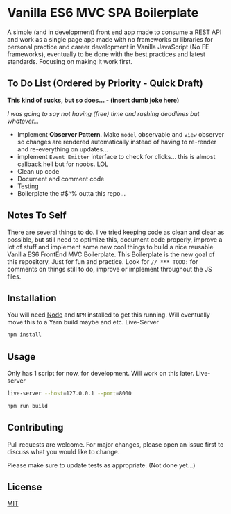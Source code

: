 # Vanilla ES6 MVC SPA Boilerplate

A simple (and in development) front end app made to consume a REST API and work as a single page app made with no frameworks or libraries for personal practice and career development in Vanilla JavaScript (No FE frameworks), eventually to be done with the best practices and latest standards. Focusing on making it work first.

## To Do List (Ordered by Priority - Quick Draft)

**This kind of sucks, but so does... - (insert dumb joke here)**

*I was going to say not having (free) time and rushing deadlines but whatever...*

* Implement **Observer Pattern**. Make `model` observable and `view` observer so changes are rendered automatically instead of having to re-render and re-everything on updates... 
* implement `Event Emitter` interface to check for clicks... this is almost callback hell but for noobs. LOL
* Clean up code
* Document and comment code
* Testing
* Boilerplate the #$^% outta this repo... 

## Notes To Self

There are several things to do. I've tried keeping code as clean and clear as possible, but still need to optimize this, document code properly, improve a lot of stuff and implement some new cool things to build a nice reusable Vanilla ES6 FrontEnd MVC Boilerplate. This Boilerplate is the new goal of this repository. Just for fun and practice.
Look for `// *** TODO:` for comments on things still to do, improve or implement throughout the JS files.

## Installation

You will need [Node](https://nodejs.org/) and `NPM` installed to get this running. Will eventually move this to a Yarn build maybe and etc.
Live-Server

```bash
npm install
```

## Usage

Only has 1 script for now, for development. Will work on this later.
Live-server
```bash
live-server --host=127.0.0.1 --port=8000   
```
```bash
npm run build
```

## Contributing
Pull requests are welcome. For major changes, please open an issue first to discuss what you would like to change.

Please make sure to update tests as appropriate. (Not done yet...)

## License
[MIT](https://choosealicense.com/licenses/mit/)